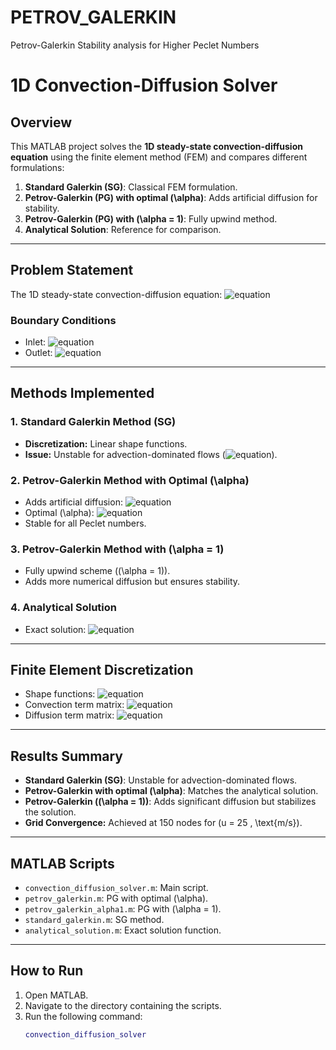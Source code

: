 # PETROV_GALERKIN
 Petrov-Galerkin Stability analysis for Higher Peclet Numbers

# **1D Convection-Diffusion Solver**

## **Overview**
This MATLAB project solves the **1D steady-state convection-diffusion equation** using the finite element method (FEM) and compares different formulations:

1. **Standard Galerkin (SG)**: Classical FEM formulation.
2. **Petrov-Galerkin (PG) with optimal \(\alpha\)**: Adds artificial diffusion for stability.
3. **Petrov-Galerkin (PG) with \(\alpha = 1\)**: Fully upwind method.
4. **Analytical Solution**: Reference for comparison.

---

## **Problem Statement**
The 1D steady-state convection-diffusion equation:
![equation](https://latex.codecogs.com/svg.image?\color{White}u\frac{\partial\phi}{\partial{x}}-k\frac{\partial^2\phi}{\partial{x}^2}=0)

### **Boundary Conditions**
- Inlet: ![equation](https://latex.codecogs.com/svg.image?\color{White}\phi(0)=1)
- Outlet: ![equation](https://latex.codecogs.com/svg.image?\color{White}\phi(L)=0)

---

## **Methods Implemented**

### 1. **Standard Galerkin Method (SG)**
- **Discretization:** Linear shape functions.
- **Issue:** Unstable for advection-dominated flows (![equation](https://latex.codecogs.com/svg.image?\color{White}Pe>1)).

### 2. **Petrov-Galerkin Method with Optimal \(\alpha\)**
- Adds artificial diffusion:
  ![equation](https://latex.codecogs.com/svg.image?\color{White}k_b=\frac{\alpha%20u%20h}{2})
- Optimal \(\alpha\):
  ![equation](https://latex.codecogs.com/svg.image?\color{White}\alpha_{\text{opt}}=\coth(Pe)-\frac{1}{Pe})
- Stable for all Peclet numbers.

### 3. **Petrov-Galerkin Method with \(\alpha = 1\)**
- Fully upwind scheme (\(\alpha = 1\)).
- Adds more numerical diffusion but ensures stability.

### 4. **Analytical Solution**
- Exact solution:
  ![equation](https://latex.codecogs.com/svg.image?\color{White}\phi(x)=\frac{e^{\frac{ux}{k}}-e^{\frac{uL}{k}}}{1-e^{\frac{uL}{k}}})

---

## **Finite Element Discretization**
- Shape functions:
  ![equation](https://latex.codecogs.com/svg.image?\color{White}N_1=1-\frac{x}{l},\quad%20N_2=\frac{x}{l})
- Convection term matrix:
  ![equation](https://latex.codecogs.com/svg.image?\color{White}\frac{u}{2}\begin{bmatrix}-1%20&%201\\-1%20&%201\end{bmatrix})
- Diffusion term matrix:
  ![equation](https://latex.codecogs.com/svg.image?\color{White}-\frac{k}{l^2}\begin{bmatrix}1%20&%20-1\\-1%20&%201\end{bmatrix})

---

## **Results Summary**
- **Standard Galerkin (SG)**: Unstable for advection-dominated flows.
- **Petrov-Galerkin with optimal \(\alpha\)**: Matches the analytical solution.
- **Petrov-Galerkin (\(\alpha = 1\))**: Adds significant diffusion but stabilizes the solution.
- **Grid Convergence:** Achieved at 150 nodes for \(u = 25 \, \text{m/s}\).

---

## **MATLAB Scripts**
- `convection_diffusion_solver.m`: Main script.
- `petrov_galerkin.m`: PG with optimal \(\alpha\).
- `petrov_galerkin_alpha1.m`: PG with \(\alpha = 1\).
- `standard_galerkin.m`: SG method.
- `analytical_solution.m`: Exact solution function.

---

## **How to Run**
1. Open MATLAB.
2. Navigate to the directory containing the scripts.
3. Run the following command:
   ```matlab
   convection_diffusion_solver

